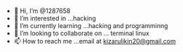- 👋 Hi, I’m @1287658
- 👀 I’m interested in ...hacking
- 🌱 I’m currently learning ...hacking and programminng
- 💞️ I’m looking to collaborate on ... terminal linux
- 📫 How to reach me ...email at kizarulikin20@gmail.com

<!---
1287658/1287658 is a ✨ special ✨ repository because its `README.md` (this file) appears on your GitHub profile.
You can click the Preview link to take a look at your changes.
--->

